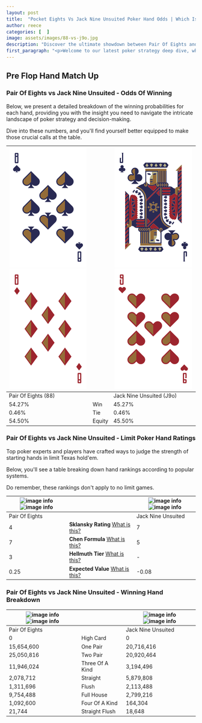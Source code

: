 ```yaml
---
layout: post
title:  "Pocket Eights Vs Jack Nine Unsuited Poker Hand Odds | Which Is The Better Hand In Poker? A Complete Guide"
author: reece
categories: [  ]
image: assets/images/88-vs-j9o.jpg
description: "Discover the ultimate showdown between Pair Of Eights and Jack Nine Unsuited in poker! Uncover the odds, strategies, and scenarios where one hand triumphs over the other. Get ready to up your poker game with this thrilling analysis."
first_paragraph: "<p>Welcome to our latest poker strategy deep dive, where we're pitting two distinct hands against each other in a high-stakes showdown: Pair Of Eights vs Jack Nine Unsuited.</p><p>In the dynamic world of poker, every decision counts, and knowing which hand holds the upper hand is key to your success at the table.</p><p>In this article, we'll dissect these two hands, explore the scenarios where one dominates the other, and equip you with the knowledge to make strategic choices that can tip the odds in your favor.</p><p>Get ready to unravel the intriguing dynamics of these poker hands and elevate your game to new heights.</p>"
---
```




[comment]: # (sp0)

## Pre Flop Hand Match Up

<div class="table hand-ratings" markdown="1"> 



### Pair Of Eights vs Jack Nine Unsuited - Odds Of Winning

Below, we present a detailed breakdown of the winning probabilities for each hand, providing you with the insight you need to navigate the intricate landscape of poker strategy and decision-making. 

Dive into these numbers, and you'll find yourself better equipped to make those crucial calls at the table.


    
| ![image info](assets/images/hand1/8.png) ![image info](assets/images/hand1/8o.png) |  | ![image info](assets/images/hand2/j.png) ![image info](assets/images/hand2/9o.png) |
| -------- | -------- | -------- |
| Pair Of Eights (88) |  | Jack Nine Unsuited (J9o) |
| 54.27% | Win | 45.27% |
| 0.46% | Tie | 0.46% |
| 54.50% | Equity | 45.50% |




[comment]: # (sp1)



### Pair Of Eights vs Jack Nine Unsuited - Limit Poker Hand Ratings

Top poker experts and players have crafted ways to judge the strength of starting hands in limit Texas hold'em. 

Below, you'll see a table breaking down hand rankings according to popular systems. 

Do remember, these rankings don't apply to no limit games.


    
| ![image info](https://www.riverpairs.com/assets/images/hand1/8.png) ![image info](https://www.riverpairs.com/assets/images/hand1/8o.png) |  | ![image info](https://www.riverpairs.com/assets/images/hand2/j.png) ![image info](https://www.riverpairs.com/assets/images/hand2/9o.png) |
| -------- | -------- | -------- |
| Pair Of Eights |  | Jack Nine Unsuited |
| 4 | **Sklansky Rating** [What is this?](/sklansky-rating-explained) | 7 |
| 7 | **Chen Formula** [What is this?](/chen-formula-explained) | 5 |
| 3 | **Hellmuth Tier** [What is this?](/Hellmuth-tier-explained) | - |
| 0.25 | **Expected Value** [What is this?](/expected-value-explained) | -0.08 |




[comment]: # (sp2)



### Pair Of Eights vs Jack Nine Unsuited - Winning Hand Breakdown


    
| ![image info](https://www.riverpairs.com/assets/images/hand1/8.png) ![image info](https://www.riverpairs.com/assets/images/hand1/8o.png) |  | ![image info](https://www.riverpairs.com/assets/images/hand2/j.png) ![image info](https://www.riverpairs.com/assets/images/hand2/9o.png) |
| -------- | -------- | -------- |
| Pair Of Eights |  | Jack Nine Unsuited |
| 0 | High Card | 0 |
| 15,654,600 | One Pair | 20,716,416 |
| 25,050,816 | Two Pair | 20,920,464 |
| 11,946,024 | Three Of A Kind | 3,194,496 |
| 2,078,712 | Straight | 5,879,808 |
| 1,311,696 | Flush | 2,113,488 |
| 9,754,488 | Full House | 2,799,216 |
| 1,092,600 | Four Of A Kind | 164,304 |
| 21,744 | Straight Flush | 18,648 |




[comment]: # (sp3)



</div>

[comment]: # (sp4)



[comment]: # (sp5)


